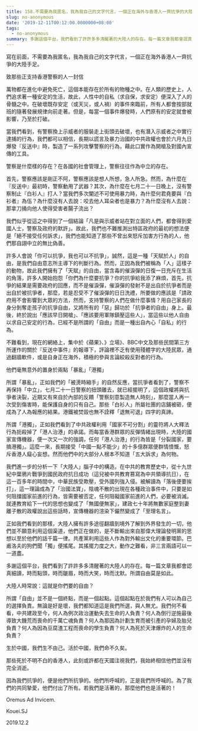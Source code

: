 ```yaml
---
title: 158.不需要為我匿名，我為我自己的文字代言，一個正在海外与香港人一齊抗爭的大陸手足
slug: no-anonymous
date: '2019-12-11T00:12:00.0000000+08:00'
tags:
  - no-anonymous
summary: 多謝這個平台，我們看到了許許多多清醒著的大陸人的存在。每一篇文章我都會認真細讀，時而點頭，時而皺眉，時而大笑，時而沈默。所謂自由莫是如此。
---
```

寫在前面，不需要為我匿名，我為我自己的文字代言，一個正在海外香港人一齊抗爭的大陸手足。

致那些正支持香港警察的人一封信

萬物都在進化中避免死亡，這個本能存在於所有的物種之中。在人類的歷史上，人們追求著一種安定的生活，故此，人性中的自私（求自保，求安定）便深入了人的骨髓之中。在破壞既存安定（或天災，或人禍）的事件來臨前，所有人都會按部就班的隨著發展規律向前走著。但是，每當一個事件爆發時，人們原有的安定就會被影響，乃至於打破。

當我們看到，有警察換上示威者的服裝走上街頭去破壞，也有潛入示威者之中實行逮捕的行為，我們都可以相信，長期以謊言及暴力治國的中共政權也會於六月九日爆發『反送中』時，製造了一系列攻擊警察的行為，藉此口實作為開槍及對國內宣傳的工具。

警察是什麼樣的存在？在各國的社會管理上，警察往往作為中立的存在。

首先，警察應該是剛正不阿，警察應該是想人所想，急人所急。然而，為什麼在『反送中』最初時，警察動用了武器？其次，為什麼在七月二十一日晚上，沒有警察制止『白衫人』打人？當我們多次闡述不可使用暴力時，為什麼何君堯要與『白衫者』為伍？為什麼沒有人去說：咬去他人耳朵者也是暴力？為什麼沒有人去說：那拿刀捅向他人使得受害者腸子流出？

我們似乎從這之中得到了一個結論「凡是與示威者站在對立面的人們，都會得到愛國人士，警察及政府的默許」。故此，我們也不難推測出特區政府的最初的想法便是「絕不接受任何訴求」，我們也能知道了那些不曾出來怒斥加害方行為的人，他們那自詡中立的無比偽善。

許多人會說「你可以抗爭，我也可以不抗爭」，誠然，這是一種「天賦於人」的自由，是我們自由意志所主導下的判斷行為。然而，正因為我們被稱為「人」這樣子的動物，故此我們擁有了「天賦」的自由，當含毒的催淚彈的日復一日充斥在生活的角落，許多人開始抱怨「你們為什麼要抗爭？你的抗爭給我添了麻煩，首先，抗爭的結果是需要政府的回應，而不是催淚彈，催淚彈的發射不是出自於抗爭者而是出自於被抗爭者，那麼，若是忍受不了催淚彈的日日洗禮，所要做的應該是「請政府用不會影響到大眾的方法，然而，支持警察的人們在做什麼事情？用自己家長的身分剝奪走孩子的抗爭自由，又將所有的「惡」歸功於「抗爭者的自由」身上。最後，終於說出「應該早日開槍」、「應該要用軍隊鎮壓這些人」，當這些以他人自由以求自己安定的行為，已經不是所謂的「自由」而是一種出自內心「自私」的行為。

不難看到，現在的網絡上，集中於《蘋果》、》立場》、BBC中文及那些民間第三方所運作的關於『反送中事件』的報導下，評論裡不乏有使用殘體字的大陸民眾，通過翻牆軟件，或是自身正在海外，積極的參與言論絞殺反對者的行為。

他們毫無意外的置身於兩點「暴亂」「港獨」

所謂「暴亂」，正如我們的「被燙時縮手」的自然反應，當抗爭者看到了，警察不再保持「中立」，七月二十一日警察的扭頭離去，就已經擺明了，這個政權將與抗爭者決裂，近期又有來自於內部的反饋「警察刻意製造無人時刻」，那麼當人再一次受到傷害時，能保護自身的只有自己。那些「白衫人」所屬社團的店鋪被砸，便成為了人為報應的結果。港鐵被焚毀也無不詮釋「退無可退」四字的真諦。

所謂「港獨」，正如我們看到了中共政權利用「國家不可分割」的靈符將人大釋法行為扼殺掉了「港人治港」的承諾。而每當香港群眾的反彈情緒出現時，大陸的國家宣傳機器，便一次又一次的強調，任何「港人治港」的行為皆是「分裂國家，要搞港獨」。這麼一來，長期接受「中國一點不能少」的十多億群眾便群情憤慨，怒斥香港人癡心妄想。然而他們中的大部分人根本不知道「五大訴求」為何物。

我們進一步的分析一下「大陸人」腦子中的構造。在中共的教育歷史中，從十九世紀中葉鴉片戰爭到國民政府抗日成功（這兒被中共教育篡寫為中共領導抗日），在這一百多年的時間中，中華民族受欺壓，受外國列強入侵。被解讀為「落後便要挨打」，這一理論成為了「治國法寶」，陰魂不散的出現在各種政治事件中，只要是如何阻擋國家前進的行為，皆需要被否定，任何阻礙國家前進的人們，必要被消滅。就連教育給下一代的思想也變成了「無國便無家」，建政七十年將無數家庭整到妻離子散的政權說出這些話時，宣傳機器的渲染下儼然變成了「至理名言」。

正如我們看到的那樣，大陸人擁有許多途徑翻牆到境外了解到外界發生的一切，他們並不願意利用這個渠道，他們正在做的，是不斷輸出來自那偉大理論發明黨的思想以至於他們的話千篇一律。共產黨利用這些人作為對外輸出文化的重要環節。巴甫洛夫的狗們聞「獨」便搖尾。其搖擺力度之大，動作之難看，非三言兩語可以一一道盡。

多謝這個平台，我們看到了許許多多清醒著的大陸人的存在。每一篇文章我都會認真細讀，時而點頭，時而皺眉，時而大笑，時而沈默。所謂自由莫是如此。

大陸人時常說：這就是你們要的自由？

所謂「自由」並不是一個終點，而是一個起點。這個起點在於我們有人可以為自己的選擇負責。無論是好是壞，我們都知道這是我們所選，與人無尤。我們何不看看，中共建政至今，何人為例次政治運動失去生命的人負責？何人為倒行逆施最後導致大饑荒而喪命的千萬亡魂負責？何人為那因為計劃生育而被引產的孕婦及胎兒負責？何人為因為豆腐渣工程而喪命的學生負責？何人為死於天津爆炸的人的生命負責？

生於中國，我們生不由己。活於中國，我們命不久矣。

那些死於不明不白的香港人，此刻或許都在天國注視我們，我始終相信他們並沒有完全消逝。

因為我們抗爭的，便是他們所抗爭的。他們所呼喊的，正是我們所呼喊的。為了我們的共同摯愛，他們付出了所有。若我們是活著的，那麼他們也是活著的！

Oremus Ad Invicem.

Kouei.SJ

2019.12.2
